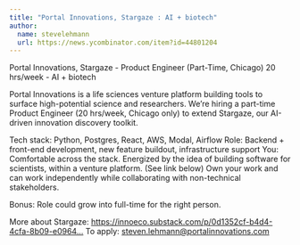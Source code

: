```yaml
---
title: "Portal Innovations, Stargaze : AI + biotech"
author:
  name: stevelehmann
  url: https://news.ycombinator.com/item?id=44801204
---
```


<JobNavigation />

Portal Innovations, Stargaze - Product Engineer (Part-Time, Chicago) 20 hrs&#x2F;week - AI + biotech

Portal Innovations is a life sciences venture platform building tools to surface high-potential science and researchers. We’re hiring a part-time Product Engineer (20 hrs&#x2F;week, Chicago only) to extend Stargaze, our AI-driven innovation discovery toolkit.

Tech stack: Python, Postgres, React, AWS, Modal, Airflow
Role: Backend + front-end development, new feature buildout, infrastructure support
You: Comfortable across the stack. Energized by the idea of building software for scientists, within a venture platform. (See link below) Own your work and can work independently while collaborating with non-technical stakeholders.

Bonus: Role could grow into full-time for the right person.

More about Stargaze: <a href="https:&#x2F;&#x2F;innoeco.substack.com&#x2F;p&#x2F;0d1352cf-b4d4-4cfa-8b09-e09648655f13" rel="nofollow">https:&#x2F;&#x2F;innoeco.substack.com&#x2F;p&#x2F;0d1352cf-b4d4-4cfa-8b09-e0964...</a>
To apply: steven.lehmann@portalinnovations.com
<JobApplication />
